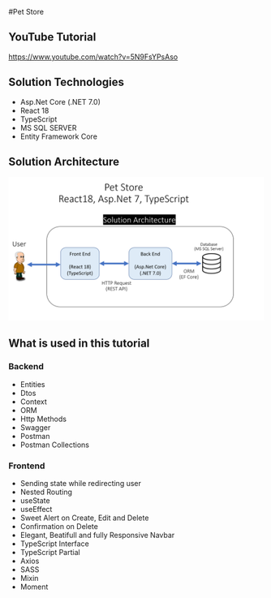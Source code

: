 #Pet Store

## YouTube Tutorial
https://www.youtube.com/watch?v=5N9FsYPsAso

## Solution Technologies

-  Asp.Net Core (.NET 7.0)
-  React 18
-  TypeScript
-  MS SQL SERVER
-  Entity Framework Core

## Solution Architecture

<img src="./banner.png" />

## What is used in this tutorial

### Backend

-  Entities
-  Dtos
-  Context
-  ORM
-  Http Methods
-  Swagger
-  Postman
-  Postman Collections

### Frontend

-  Sending state while redirecting user
-  Nested Routing
-  useState
-  useEffect
-  Sweet Alert on Create, Edit and Delete
-  Confirmation on Delete
-  Elegant, Beatifull and fully Responsive Navbar
-  TypeScript Interface
-  TypeScript Partial
-  Axios
-  SASS
-  Mixin
-  Moment
